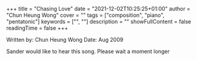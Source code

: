 +++ 
title = "Chasing Love" 
date = "2021-12-02T10:25:25+01:00" 
author = "Chun Heung Wong" 
cover = "" 
tags = ["composition", "piano", "pentatonic"] 
keywords = ["", ""] 
description = "" 
showFullContent = false
readingTime = false 
+++

Written by: Chun Heung Wong
Date: Aug 2009

Sander would like to hear this song. Please wait a moment longer

